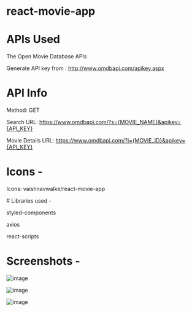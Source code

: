 # react-movie-app

# APIs Used
The Open Movie Database APIs

Generate API key from : http://www.omdbapi.com/apikey.aspx

# API Info
Method: GET


Search URL: https://www.omdbapi.com/?s={MOVIE_NAME}&apikey={API_KEY}


Movie Details URL: https://www.omdbapi.com/?i={MOVIE_ID}&apikey={API_KEY}
# Icons -
Icons: vaishnavwalke/react-movie-app
 <link href="https://fonts.googleapis.com/css2?family=Josefin+Sans&display=swap" rel="stylesheet">
# Libraries used -


styled-components

axios

react-scripts

# Screenshots -

![image](https://github.com/vaishnavwalke/react-movie-app/assets/84281792/b5e425eb-a578-49d9-a8ce-7715c4baf86b)


![image](https://github.com/vaishnavwalke/react-movie-app/assets/84281792/79706f6f-cf06-4533-b9be-1eeaa8ff6245)


![image](https://github.com/vaishnavwalke/react-movie-app/assets/84281792/7dc74793-f7b4-4054-ada4-04553f43c454)

